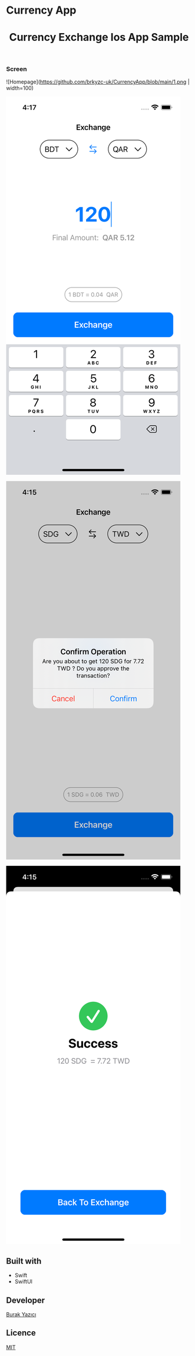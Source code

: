 # Currency App


<h1 align="center"> Currency Exchange Ios App Sample </h1> <br>





### Screen

![Homepage](https://github.com/brkyzc-uk/CurrencyApp/blob/main/1.png | width=100)

![Homepage](https://github.com/brkyzc-uk/CurrencyApp/blob/main/2.png)

![Homepage](https://github.com/brkyzc-uk/CurrencyApp/blob/main/3.png)

![Homepage](https://github.com/brkyzc-uk/CurrencyApp/blob/main/4.png)



## Built with

- Swift
- SwiftUI


## Developer

[Burak Yazıcı](https://github.com/brkyzc-uk)

## Licence
[MIT](#)


